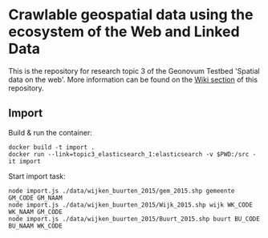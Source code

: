 # Crawlable geospatial data using the ecosystem of the Web and Linked Data

This is the repository for research topic 3 of the Geonovum Testbed 'Spatial data on the web'. More information can be found on the [Wiki section](https://github.com/geo4web-testbed/topic3/wiki) of this repository.

## Import

Build & run the container:

```
docker build -t import .
docker run --link=topic3_elasticsearch_1:elasticsearch -v $PWD:/src -it import
```

Start import task:

```
node import.js ./data/wijken_buurten_2015/gem_2015.shp gemeente GM_CODE GM_NAAM
node import.js ./data/wijken_buurten_2015/Wijk_2015.shp wijk WK_CODE WK_NAAM GM_CODE
node import.js ./data/wijken_buurten_2015/Buurt_2015.shp buurt BU_CODE BU_NAAM WK_CODE
```

